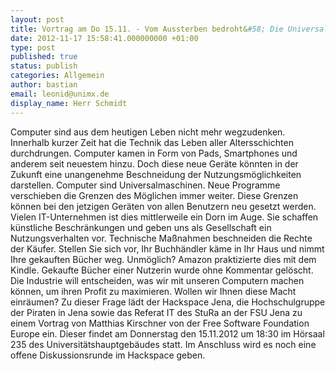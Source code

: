 ```yaml
---
layout: post
title: Vortrag am Do 15.11. - Vom Aussterben bedroht&#58; Die Universalmaschine Computer
date: 2012-11-17 15:58:41.000000000 +01:00
type: post
published: true
status: publish
categories: Allgemein
author: bastian
email: leonid@unimx.de
display_name: Herr Schmidt
---
```

Computer sind aus dem heutigen Leben nicht mehr wegzudenken. Innerhalb kurzer Zeit hat die Technik das Leben aller Altersschichten durchdrungen. Computer kamen in Form von Pads, Smartphones und anderem seit neuestem hinzu. Doch diese neue Geräte könnten in der Zukunft eine unangenehme Beschneidung der Nutzungsmöglichkeiten darstellen. Computer sind Universalmaschinen. Neue Programme verschieben die Grenzen des Möglichen immer weiter. Diese Grenzen können bei den jetzigen Geräten von allen Benutzern neu gesetzt werden. Vielen IT-Unternehmen ist dies mittlerweile ein Dorn im Auge. Sie schaffen künstliche Beschränkungen und geben uns als Gesellschaft ein Nutzungsverhalten vor. Technische Maßnahmen beschneiden die Rechte der Käufer. Stellen Sie sich vor, Ihr Buchhändler käme in Ihr Haus und nimmt Ihre gekauften Bücher weg. Unmöglich? Amazon praktizierte dies mit dem Kindle. Gekaufte Bücher einer Nutzerin wurde ohne Kommentar gelöscht. Die Industrie will entscheiden, was wir mit unseren Computern machen können, um ihren Profit zu maximieren. Wollen wir Ihnen diese Macht einräumen? Zu dieser Frage lädt der Hackspace Jena, die Hochschulgruppe der Piraten in Jena sowie das Referat IT des StuRa an der FSU Jena zu einem Vortrag von Matthias Kirschner von der Free Software Foundation Europe ein. Dieser findet am Donnerstag den 15.11.2012 um 18:30 im Hörsaal 235 des Universitätshauptgebäudes statt. Im Anschluss wird es noch eine offene Diskussionsrunde im Hackspace geben.
